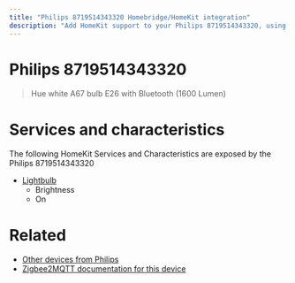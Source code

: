 ```yaml
---
title: "Philips 8719514343320 Homebridge/HomeKit integration"
description: "Add HomeKit support to your Philips 8719514343320, using Homebridge, Zigbee2MQTT and homebridge-z2m."
---
```

<!---
This file has been GENERATED using src/docgen/docgen.ts
DO NOT EDIT THIS FILE MANUALLY!
-->
# Philips 8719514343320
> Hue white A67 bulb E26 with Bluetooth (1600 Lumen)


# Services and characteristics
The following HomeKit Services and Characteristics are exposed by
the Philips 8719514343320

* [Lightbulb](../../light.md)
  * Brightness
  * On


# Related
* [Other devices from Philips](../index.md#philips)
* [Zigbee2MQTT documentation for this device](https://www.zigbee2mqtt.io/devices/8719514343320.html)